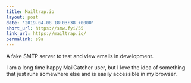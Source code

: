 ```yaml
---
title: Mailtrap.io
layout: post
date: '2019-04-08 18:03:38 +0000'
short_url: https://smw.fyi/55
link_url: https://mailtrap.io/
permalink: s9a
---
```

A fake SMTP server to test and view emails in development. 

I am a long time happy MailCatcher user, but I love the idea of something that just runs somewhere else and is easily accessible in my browser.
